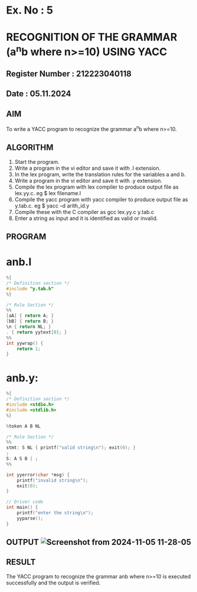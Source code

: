 # Ex. No : 5	
# RECOGNITION OF THE GRAMMAR (a<sup>n</sup>b where n>=10) USING YACC
## Register Number : 212223040118
## Date : 05.11.2024

## AIM   
To write a YACC program to recognize the grammar a<sup>n</sup>b where n>=10.

## ALGORITHM
1.	Start the program.
2.	Write a program in the vi editor and save it with .l extension.
3.	In the lex program, write the translation rules for the variables a and b.
4.	Write a program in the vi editor and save it with .y extension.
5.	Compile the lex program with lex compiler to produce output file as lex.yy.c. eg $ lex filename.l
6.	Compile the yacc program with yacc compiler to produce output file as y.tab.c. eg $ yacc –d arith_id.y
7.	Compile these with the C compiler as gcc lex.yy.c y.tab.c
8.	Enter a string as input and it is identified as valid or invalid.
 
## PROGRAM
# anb.l
```c
%{
/* Definition section */
#include "y.tab.h"
%}

/* Rule Section */
%%
[aA] { return A; }
[bB] { return B; }
\n { return NL; }
. { return yytext[0]; }
%%
int yywrap() {
    return 1;
}

```
# anb.y:
```c
%{
/* Definition section */
#include <stdio.h>
#include <stdlib.h>
%}

%token A B NL

/* Rule Section */
%%
stmt: S NL { printf("valid string\n"); exit(0); }
;
S: A S B | ;
%%    

int yyerror(char *msg) {
    printf("invalid string\n");
    exit(0);
}

// Driver code
int main() {
    printf("enter the string\n");
    yyparse();
}

```

## OUTPUT ![Screenshot from 2024-11-05 11-28-05](https://github.com/user-attachments/assets/e1f171d9-3adc-4f04-9cc1-b8c1a9a8f626)



## RESULT
The YACC program to recognize the grammar anb where n>=10 is executed successfully and the output is verified.


